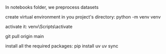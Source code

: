 In notebooks folder, we preprocess datasets

create virtual environment in you project's directory:
python -m venv venv

activate it:
venv\Scripts\activate

git pull origin main

install all the required packages:
pip install uv
uv sync

